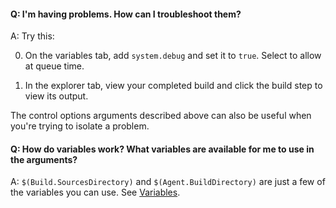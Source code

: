 #### Q: I'm having problems. How can I troubleshoot them?

A: Try this:

 0. On the variables tab, add ```system.debug``` and set it to ```true```. Select to allow at queue time.

 0. In the explorer tab, view your completed build and click the build step to view its output.

The control options arguments described above can also be useful when you're trying to isolate a problem.

#### Q: How do variables work? What variables are available for me to use in the arguments? 

A: ```$(Build.SourcesDirectory)``` and ```$(Agent.BuildDirectory)``` are just a few of the variables you can use. See [Variables](../../define/variables.md).
